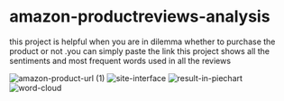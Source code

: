 # amazon-productreviews-analysis
this project is helpful when you are in dilemma whether to purchase the product or not .you can simply paste the link this project shows all the sentiments and most frequent words used in all the reviews

![amazon-product-url (1)](https://github.com/Yash26112002/amazon-productreviews-analysis/assets/77532366/3ee49857-012f-405f-96fa-51a29321a883)
![site-interface](https://github.com/Yash26112002/amazon-productreviews-analysis/assets/77532366/c82b8cf1-b1bf-4a06-b56a-b98981cb5d1f)
![result-in-piechart](https://github.com/Yash26112002/amazon-productreviews-analysis/assets/77532366/e0b4a0fd-3e79-471a-a628-b788cd609cbd)
![word-cloud](https://github.com/Yash26112002/amazon-productreviews-analysis/assets/77532366/37149905-a2a3-4794-b4c3-500fe60b550b)
